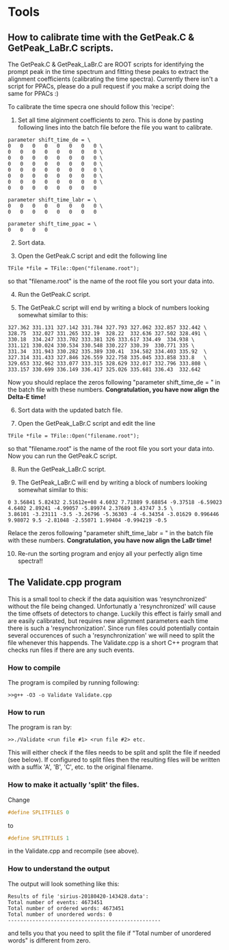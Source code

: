 # Tools


## How to calibrate time with the GetPeak.C & GetPeak_LaBr.C scripts.

The GetPeak.C & GetPeak_LaBr.C are ROOT scripts for identifying the prompt peak in the time spectrum and fitting these peaks to extract the alignment coefficients (calibrating the time spectra). Currently there isn't a script for PPACs, please do a pull request if you make a script doing the same for PPACs :)

To calibrate the time specra one should follow this 'recipe':

1) Set all time alginment coefficients to zero. This is done by pasting following lines into the batch file before the file you want to calibrate.

```
parameter shift_time_de = \
0	0	0	0	0	0	0	0 \
0	0	0	0	0	0	0	0 \
0	0	0	0	0	0	0	0 \
0	0	0	0	0	0	0	0 \
0	0	0	0	0	0	0	0 \
0	0	0	0	0	0	0	0 \
0	0	0	0	0	0	0	0 \
0	0	0	0	0	0	0	0

parameter shift_time_labr = \
0	0	0	0	0	0	0	0 \
0	0	0	0	0	0	0	0	

parameter shift_time_ppac = \
0	0	0	0
```

2) Sort data.

3) Open the GetPeak.C script and edit the following line

```
TFile *file = TFile::Open("filename.root");
```
so that "filename.root" is the name of the root file you sort your data into.

4) Run the GetPeak.C script.

5) The GetPeak.C script will end by writing a block of numbers looking somewhat similar to this:
```
327.362	331.131	327.142	331.784	327.793	327.062	332.857	332.442	\
328.75	332.027	331.265	332.19	328.22	332.636	327.502	328.491	\
330.18	334.247	333.702	333.381	326	333.617	334.49	334.938	\
331.121	330.024	330.534	330.548	330.227	330.39	330.771	335	\
331.34	331.943	330.282	335.389	330.41	334.582	334.403	335.92	\
327.314	331.433	327.846	326.559	322.758	335.045	333.858	333.8	\
329.653	332.962	333.077	333.315	328.629	332.017	332.796	333.808	\
333.157	330.699	336.149	336.417	325.026	335.681	336.43	332.642
```
Now you should replace the zeros following "parameter shift_time_de = \" in the batch file with these numbers. **Congratulation, you have now align the Delta-E time!**

6) Sort data with the updated batch file.

7) Open the GetPeak_LaBr.C script and edit the line
```
TFile *file = TFile::Open("filename.root");
```
so that "filename.root" is the name of the root file you sort your data into. Now you can run the GetPeak.C script.

8) Run the GetPeak_LaBr.C script.

9) The GetPeak_LaBr.C will end by writing a block of numbers looking somewhat similar to this:
```
0 3.56841 5.82432 2.51612e+08 4.6032 7.71889 9.68854 -9.37518 -6.59023 4.6402 2.89241 -4.99057 -5.89974 2.37689 3.43747 3.5 \
3.86101 -3.23111 -3.5 -3.26796 -5.36303 -4 -6.34354 -3.01629 0.996446 9.98072 9.5 -2.81048 -2.55071 1.99404 -0.994219 -0.5
```
Relace the zeros following "parameter shift_time_labr = \" in the batch file with these numbers. **Congratulation, you have now align the LaBr time!**

10) Re-run the sorting program and enjoy all your perfectly align time spectra!!


## The Validate.cpp program
This is a small tool to check if the data aquisition was 'resynchronized' without the file being changed. Unfortunatly a 'resynchronized' will cause the time offsets of detectors to change. Luckily this effect is fairly small and are easily calibrated, but requires new alignment parameters each time there is such a 'resynchronization'. Since run files could potentially contain several occurences of such a 'resynchronization' we will need to split the file whenever this happends. The Validate.cpp is a short C++ program that checks run files if there are any such events. 

### How to compile
The program is compiled by running following:
```
>>g++ -O3 -o Validate Validate.cpp
```

### How to run
The program is ran by:
```
>>./Validate <run file #1> <run file #2> etc.
```
This will either check if the files needs to be split and split the file if needed (see below). If configured to split files then the resulting files will be written with a suffix 'A', 'B', 'C', etc. to the original filename.

### How to make it actually 'split' the files.
Change
``` C
#define SPLITFILES 0
```
to
``` C
#define SPLITFILES 1
```
in the Validate.cpp and recompile (see above).


### How to understand the output

The output will look something like this:
```
Results of file 'sirius-20180420-143428.data':
Total number of events: 4673451
Total number of ordered words: 4673451
Total number of unordered words: 0
--------------------------------------------------
```
and tells you that you need to split the file if "Total number of unordered words" is different from zero.


